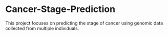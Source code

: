 # Cancer-Stage-Prediction
This project focuses on predicting the stage of cancer using genomic data collected from multiple individuals.
